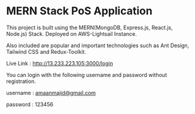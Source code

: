 # MERN Stack PoS Application

This project is built using the MERN(MongoDB, Express.js, React.js, Node.js) Stack. 
Deployed on AWS-Lightsail Instance.

Also included are popular and important technologies such as Ant Design, Tailwind CSS and Redux-Toolkit.

Live Link : http://13.233.223.105:3000/login

You can login with the following username and password without registration.

username : amaanmajid@gmail.com

password : 123456
